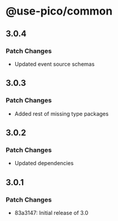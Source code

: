 # @use-pico/common

## 3.0.4

### Patch Changes

- Updated event source schemas

## 3.0.3

### Patch Changes

- Added rest of missing type packages

## 3.0.2

### Patch Changes

- Updated dependencies

## 3.0.1

### Patch Changes

- 83a3147: Initial release of 3.0
